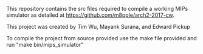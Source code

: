 This repository contains the src files required to compile a working MIPs simulator as detailed at https://github.com/m8pple/arch2-2017-cw.

This project was created by Tim Wu, Mayank Surana, and Edward Pickup

To compile the project from source provided use the make file provided and run "make bin/mips_simulator"
